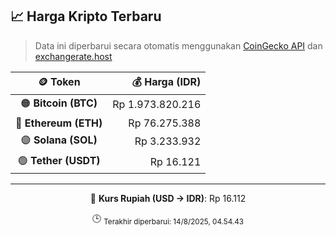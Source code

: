 

<!-- HARGA_KRIPTO -->
## 📈 Harga Kripto Terbaru

> Data ini diperbarui secara otomatis menggunakan [CoinGecko API](https://www.coingecko.com/) dan [exchangerate.host](https://exchangerate.host/)

<div align="center">

| 🪙 Token | 💰 Harga (IDR) |
|:------:|---------------:|
| 🟠 **Bitcoin (BTC)**   | Rp 1.973.820.216 |
| 🔵 **Ethereum (ETH)**  | Rp 76.275.388 |
| 🟣 **Solana (SOL)**    | Rp 3.233.932 |
| 🟢 **Tether (USDT)**   | Rp 16.121 |

---

💱 **Kurs Rupiah (USD → IDR)**: Rp 16.112

🕒 <sub>Terakhir diperbarui: 14/8/2025, 04.54.43</sub>

</div>
<!-- /HARGA_KRIPTO -->